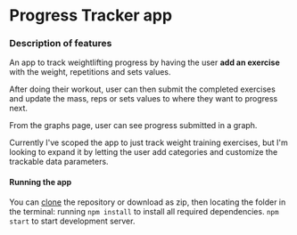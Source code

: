 # Progress Tracker app

### Description of features

An app to track weightlifting progress by having the user **add an exercise** with the weight, repetitions and sets values.

After doing their workout, user can then submit the completed exercises and update the mass, reps or sets values to where they want to progress next.

From the graphs page, user can see progress submitted in a graph.

Currently I've scoped the app to just track weight training exercises, but I'm looking to expand it by letting the user add categories and customize the trackable data parameters.

#### Running the app

You can [clone](https://docs.github.com/en/repositories/creating-and-managing-repositories/cloning-a-repository) the repository or download as zip, then locating the folder in the terminal: running `npm install` to install all required dependencies. `npm start` to start development server.
